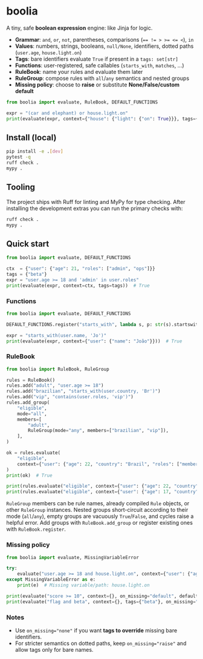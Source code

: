 # boolia

A tiny, safe **boolean expression** engine: like Jinja for logic.

- **Grammar**: `and`, `or`, `not`, parentheses, comparisons (`== != > >= <= <`), `in`
- **Values**: numbers, strings, booleans, `null/None`, identifiers, dotted paths (`user.age`, `house.light.on`)
- **Tags**: bare identifiers evaluate `True` if present in a `tags: set[str]`
- **Functions**: user-registered, safe callables (`starts_with`, `matches`, ...)
- **RuleBook**: name your rules and evaluate them later
- **RuleGroup**: compose rules with `all`/`any` semantics and nested groups
- **Missing policy**: choose to **raise** or substitute **None/False/custom default**

```py
from boolia import evaluate, RuleBook, DEFAULT_FUNCTIONS

expr = "(car and elephant) or house.light.on"
print(evaluate(expr, context={"house": {"light": {"on": True}}}, tags={"car"}))  # True
```

## Install (local)

```bash
pip install -e .[dev]
pytest -q
ruff check .
mypy .
```

## Tooling

The project ships with Ruff for linting and MyPy for type checking. After installing the
development extras you can run the primary checks with:

```bash
ruff check .
mypy .
```

## Quick start

```py
from boolia import evaluate, DEFAULT_FUNCTIONS

ctx  = {"user": {"age": 21, "roles": ["admin", "ops"]}}
tags = {"beta"}
expr = "user.age >= 18 and 'admin' in user.roles"
print(evaluate(expr, context=ctx, tags=tags))  # True
```

### Functions

```py
from boolia import evaluate, DEFAULT_FUNCTIONS

DEFAULT_FUNCTIONS.register("starts_with", lambda s, p: str(s).startswith(str(p)))

expr = "starts_with(user.name, 'Jo')"
print(evaluate(expr, context={"user": {"name": "João"}}))  # True
```

### RuleBook

```py
from boolia import RuleBook, RuleGroup

rules = RuleBook()
rules.add("adult", "user.age >= 18")
rules.add("brazilian", "starts_with(user.country, 'Br')")
rules.add("vip", "contains(user.roles, 'vip')")
rules.add_group(
    "eligible",
    mode="all",
    members=[
        "adult",
        RuleGroup(mode="any", members=["brazilian", "vip"]),
    ],
)

ok = rules.evaluate(
    "eligible",
    context={"user": {"age": 22, "country": "Brazil", "roles": ["member"]}},
)
print(ok)  # True

print(rules.evaluate("eligible", context={"user": {"age": 22, "country": "Chile", "roles": ["vip"]}}))  # True
print(rules.evaluate("eligible", context={"user": {"age": 17, "country": "Chile", "roles": ["member"]}}))  # False
```

`RuleGroup` members can be rule names, already compiled `Rule` objects, or other `RuleGroup` instances. Nested groups short-circuit according to their mode (`all`/`any`), empty groups are vacuously `True`/`False`, and cycles raise a helpful error. Add groups with `RuleBook.add_group` or register existing ones with `RuleBook.register`.

### Missing policy

```py
from boolia import evaluate, MissingVariableError

try:
    evaluate("user.age >= 18 and house.light.on", context={"user": {"age": 20}}, on_missing="raise")
except MissingVariableError as e:
    print(e)  # Missing variable/path: house.light.on

print(evaluate("score >= 10", context={}, on_missing="default", default_value=0))  # False
print(evaluate("flag and beta", context={}, tags={"beta"}, on_missing="none"))     # False (flag is None)
```

### Notes

- Use `on_missing="none"` if you want **tags to override** missing bare identifiers.
- For stricter semantics on dotted paths, keep `on_missing="raise"` and allow tags only for bare names.
